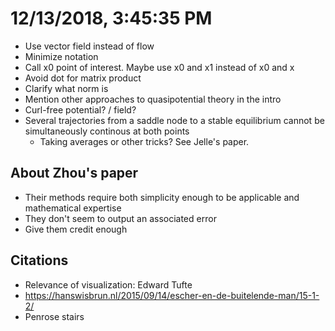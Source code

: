 # 12/13/2018, 3:45:35 PM

- Use vector field instead of flow
- Minimize notation
- Call x0 point of interest. Maybe use x0 and x1 instead of x0 and x
- Avoid dot for matrix product
- Clarify what norm is
- Mention other approaches to quasipotential theory in the intro
- Curl-free potential? / field?
- Several trajectories from a saddle node to a stable equilibrium cannot be simultaneously continous at both points
  - Taking averages or other tricks? See Jelle's paper.

## About Zhou's paper

- Their methods require both simplicity enough to be applicable and mathematical expertise
- They don't seem to output an associated error
- Give them credit enough

## Citations

- Relevance of visualization: Edward Tufte
- https://hanswisbrun.nl/2015/09/14/escher-en-de-buitelende-man/15-1-2/
- Penrose stairs
